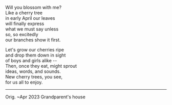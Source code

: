 Will you blossom with me?\
Like a cherry tree\
in early April our leaves\
will finally express\
what we must say unless\
so, so excitedly\
our branches show it first.

Let's grow our cherries ripe\
and drop them down in sight\
of boys and girls alike --\
Then, once they eat, might sprout\
ideas, words, and sounds.\
New cherry trees, you see,\
for us all to enjoy.

-----

Orig. ~Apr 2023
Grandparent's house